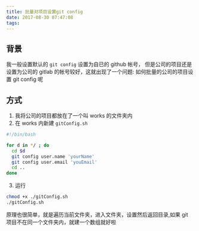 ```yaml
---
title: 批量对项目设置git config
date: 2017-08-30 07:47:08
tags:
---
```


## 背景

我一般设置默认的 `git config` 设置为自已的 github 帐号， 但是公司的项目还是设置为公司的 gitlab 的帐号较好，这就出现了一个问题: 如何批量的公司的项目设置 git config 呢

## 方式

1. 我将公司的项目都放在了一个叫 works 的文件夹内
2. 在 works 内新建 `gitConfig.sh`

```sh
#!/bin/bash

for d in */ ; do
  cd $d
  git config user.name 'yourName'
  git config user.email 'youEmail'
  cd ..
done

```

3. 运行

```sh
chmod +x ./gitConfig.sh
./gitConfig.sh
```

原理也很简单，就是遍历当前文件夹，进入文件夹，设置然后返回目录,如果 git 项目不在同一个文件夹内，就建一个数组就好啦
